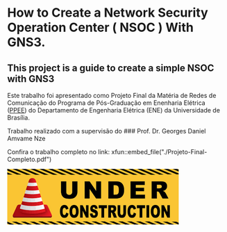 # How to Create a Network Security Operation Center ( NSOC ) With GNS3.

## This project is a guide to create a simple NSOC with GNS3


Este trabalho foi apresentado como Projeto Final da Matéria de Redes de Comunicação do Programa de Pós-Graduação em Enenharia Elétrica ([PPEE](https://ppee.unb.br/)) do Departamento de Engenharia Elétrica (ENE) da Universidade de Brasília.

Trabalho realizado com a supervisão do ### Prof. Dr. Georges Daniel Amvame Nze

Confira o trabalho completo no link: 
xfun::embed_file("./Projeto-Final-Completo.pdf")

![image](./under-construction.png)




